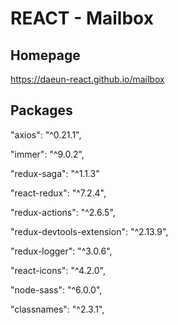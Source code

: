 # REACT - Mailbox

## Homepage

https://daeun-react.github.io/mailbox

## Packages

"axios": "^0.21.1",

"immer": "^9.0.2",

"redux-saga": "^1.1.3"

"react-redux": "^7.2.4",

"redux-actions": "^2.6.5",

"redux-devtools-extension": "^2.13.9",

"redux-logger": "^3.0.6",

"react-icons": "^4.2.0",

"node-sass": "^6.0.0",

"classnames": "^2.3.1",

